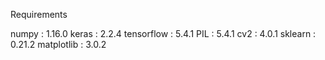 Requirements

numpy : 1.16.0
keras : 2.2.4
tensorflow : 5.4.1
PIL : 5.4.1
cv2 : 4.0.1
sklearn : 0.21.2
matplotlib : 3.0.2
